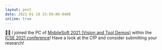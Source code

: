 ```yaml
---
layout: post
date: 2021-01-18 15:59:00-0400
inline: true
---
```


:man_technologist: I joined the PC of [MobileSoft 2021 (Vision and Tool Demos)](https://conf.researchr.org/track/mobilesoft-2021/mobilesoft-2021-tool) within the [ICSE 2021 conference](https://conf.researchr.org/home/icse-2021)! Have a look at the CfP and consider submitting your research!